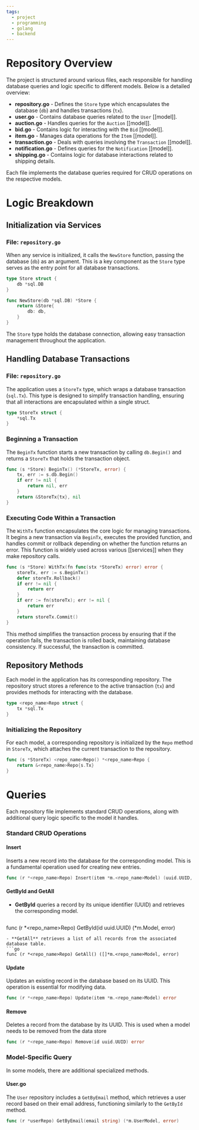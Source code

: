 ```yaml
---
tags:
  - project
  - programming
  - golang
  - backend
---
```

# Repository Overview

The project is structured around various files, each responsible for handling database queries and logic specific to different models. Below is a detailed overview:

- **repository.go** - Defines the `Store` type which encapsulates the database (`db`) and handles transactions (`tx`).
- **user.go** - Contains database queries related to the `User` [[model]].
- **auction.go** - Handles queries for the `Auction` [[model]].
- **bid.go** - Contains logic for interacting with the `Bid` [[model]].
- **item.go** - Manages data operations for the `Item` [[model]].
- **transaction.go** - Deals with queries involving the `Transaction` [[model]].
- **notification.go** - Defines queries for the `Notification` [[model]].
- **shipping.go** - Contains logic for database interactions related to shipping details.

Each file implements the database queries required for CRUD operations on the respective models.
# Logic Breakdown

## Initialization via Services

### File: `repository.go`

When any service is initialized, it calls the `NewStore` function, passing the database (`db`) as an argument. This is a key component as the `Store` type serves as the entry point for all database transactions.
```go
type Store struct {
	db *sql.DB
}

func NewStore(db *sql.DB) *Store {
	return &Store{
		db: db,
	}
}
```
The `Store` type holds the database connection, allowing easy transaction management throughout the application.
## Handling Database Transactions

### File: `repository.go`

The application uses a `StoreTx` type, which wraps a database transaction (`sql.Tx`). This type is designed to simplify transaction handling, ensuring that all interactions are encapsulated within a single struct.
```go
type StoreTx struct {
	*sql.Tx
}
```
### Beginning a Transaction

The `BeginTx` function starts a new transaction by calling `db.Begin()` and returns a `StoreTx` that holds the transaction object.
```go
func (s *Store) BeginTx() (*StoreTx, error) {
	tx, err := s.db.Begin()
	if err != nil {
		return nil, err
	}
	return &StoreTx{tx}, nil
}
```
### Executing Code Within a Transaction

The `WithTx` function encapsulates the core logic for managing transactions. It begins a new transaction via `BeginTx`, executes the provided function, and handles commit or rollback depending on whether the function returns an error. This function is widely used across various [[services]] when they make repository calls.
```go
func (s *Store) WithTx(fn func(stx *StoreTx) error) error {
	storeTx, err := s.BeginTx()
	defer storeTx.Rollback()
	if err != nil {
		return err
	}
	if err := fn(storeTx); err != nil {
		return err
	}
	return storeTx.Commit()
}
```
This method simplifies the transaction process by ensuring that if the operation fails, the transaction is rolled back, maintaining database consistency. If successful, the transaction is committed.

## Repository Methods

Each model in the application has its corresponding repository. The repository struct stores a reference to the active transaction (`tx`) and provides methods for interacting with the database.
```go
type <repo_name>Repo struct {
	tx *sql.Tx
}
```
### Initializing the Repository

For each model, a corresponding repository is initialized by the `Repo` method in `StoreTx`, which attaches the current transaction to the repository.
```go
func (s *StoreTx) <repo_name>Repo() *<repo_name>Repo {
	return &<repo_name>Repo{s.Tx}
}
```
# Queries

Each repository file implements standard CRUD operations, along with additional query logic specific to the model it handles.

### Standard CRUD Operations

#### Insert

Inserts a new record into the database for the corresponding model. This is a fundamental operation used for creating new entries.
```go
func (r *<repo_name>Repo) Insert(item *m.<repo_name>Model) (uuid.UUID, error)
```
#### GetById and GetAll

- **GetById** queries a record by its unique identifier (UUID) and retrieves the corresponding model.
	```go
func (r *<repo_name>Repo) GetById(id uuid.UUID) (*m.Model, error)
```
- **GetAll** retrieves a list of all records from the associated database table.
```go
func (r *<repo_name>Repo) GetAll() ([]*m.<repo_name>Model, error)
```
#### Update

Updates an existing record in the database based on its UUID. This operation is essential for modifying data.
```go
func (r *<repo_name>Repo) Update(item *m.<repo_name>Model) error
```
#### Remove

Deletes a record from the database by its UUID. This is used when a model needs to be removed from the data store
```go
func (r *<repo_name>Repo) Remove(id uuid.UUID) error
```
### Model-Specific Query 

In some models, there are additional specialized methods. 
#### User.go 
The `User` repository includes a `GetByEmail` method, which retrieves a user record based on their email address, functioning similarly to the `GetById` method.
```go
func (r *userRepo) GetByEmail(email string) (*m.UserModel, error)
```